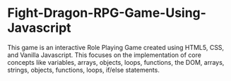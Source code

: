 # Fight-Dragon-RPG-Game-Using-Javascript
This game is an interactive Role Playing Game created using HTML5, CSS, and Vanilla Javascript. This focuses on the implementation of core concepts like variables, arrays, objects, loops, functions, the DOM, arrays, strings, objects, functions, loops, if/else statements. 
